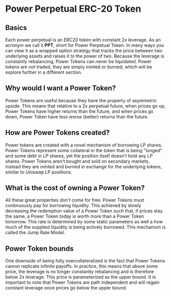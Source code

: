 # Power Perpetual ERC-20 Token

## Basics

Each power perpetual is an ERC20 token with constant 2x leverage. As an acronym we call it **PPT**, short for Power Perpetual Token. In many ways you can view it as a wrapped option strategy that tracks the price between two underlying assets and raises it to the power of two. Because the leverage is constantly rebalancing, Power Tokens can never be liquidated. Power tokens are not traded, they are simply minted or burned, which will be explore further in a different section.

## Why would I want a Power Token?

Power Tokens are useful because they have the property of asymmetric upside. This means that relative to a 2x perpetual future, when prices go up, Power Tokens have higher returns than the future, and when prices go down, Power Token have less worse (better) returns than the future.&#x20;

## How are Power Tokens created?

Power tokens are created with a novel mechanism of borrowing LP shares. Power Tokens represent some collateral in the token that is being "longed" and some debt in LP shares, yet the position itself doesn't hold any LP shares. Power Tokens aren't bought and sold on secondary markets, instead they are minted and burned in exchange for the underlying tokens, similar to Uniswap LP positions.

## What is the cost of owning a Power Token?

All these great properties don't come for free. Power Tokens must continuously pay for borrowing liquidity. This achieved by slowly decreasing the redemption value of a Power Token such that, if prices stay the same, a Power Token today is worth more than a Power Token tomorrow. This rate is determined by some static parameters as well a how much of the supplied liquidity is being actively borrowed. This mechanism is called the Jump Rate Model.

## Power Token bounds

One downside of being fully overcollateralized is the fact that Power Tokens cannot replicate infinite payoffs. In practice, this means that above some price, the leverage is no longer constantly rebalancing and is therefore below 2x leverage. This price is parameterized as the upper bound. It is important to note that Power Tokens are path independent and will regain constant leverage once prices go below the upper bound.

